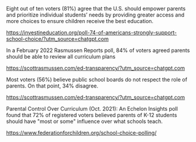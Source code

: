 Eight out of ten voters (81%) agree that the U.S. should empower parents and prioritize individual students’ needs by providing greater access and more choices to ensure children receive the best education.

https://investineducation.org/poll-74-of-americans-strongly-support-school-choice/?utm_source=chatgpt.com


In a February 2022 Rasmussen Reports poll, 84% of voters agreed parents should be able to review all curriculum plans

https://scottrasmussen.com/ed-transparency/?utm_source=chatgpt.com

Most voters (56%) believe public school boards do not respect the role of parents. On that point, 34% disagree.

https://scottrasmussen.com/ed-transparency/?utm_source=chatgpt.com

Parental Control Over Curriculum (Oct. 2021):
An Echelon Insights poll found that 72% of registered voters believed parents of K-12 students should have "most or some" influence over what schools teach.

https://www.federationforchildren.org/school-choice-polling/

